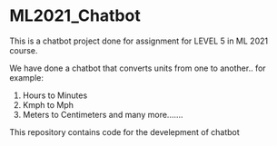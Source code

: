 # ML2021_Chatbot



This is a chatbot project done for assignment for LEVEL 5 in ML 2021 course.


We have done a chatbot that converts units from one to another..
for example:
  1. Hours to Minutes
  2. Kmph to Mph
  3. Meters to Centimeters
  and many more.......


This repository contains code for the develepment of chatbot 
